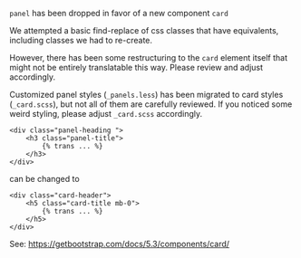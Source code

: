 `panel` has been dropped in favor of a new component `card`

We attempted a basic find-replace of css classes that have equivalents,
including classes we had to re-create.

However, there has been some restructuring to the `card` element itself that
might not be entirely translatable this way. Please review and adjust
accordingly.

Customized panel styles (`_panels.less`) has been migrated to card styles (`_card.scss`),
but not all of them are carefully reviewed. If you noticed some weird styling, please adjust
`_card.scss` accordingly.

```
<div class="panel-heading ">
    <h3 class="panel-title">
        {% trans ... %}
    </h3>
</div>
```
can be changed to
```
<div class="card-header">
    <h5 class="card-title mb-0">
        {% trans ... %}
    </h5>
</div>
```

See: https://getbootstrap.com/docs/5.3/components/card/
